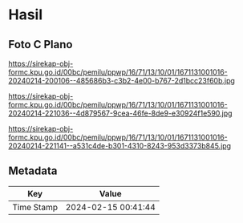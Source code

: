 # Hasil

## Foto C Plano

https://sirekap-obj-formc.kpu.go.id/00bc/pemilu/ppwp/16/71/13/10/01/1671131001016-20240214-200106--485686b3-c3b2-4e00-b767-2d1bcc23f60b.jpg

https://sirekap-obj-formc.kpu.go.id/00bc/pemilu/ppwp/16/71/13/10/01/1671131001016-20240214-221036--4d879567-9cea-46fe-8de9-e30924f1e590.jpg

https://sirekap-obj-formc.kpu.go.id/00bc/pemilu/ppwp/16/71/13/10/01/1671131001016-20240214-221141--a531c4de-b301-4310-8243-953d3373b845.jpg


## Metadata

| Key        | Value               |
| ---------- | ------------------- |
| Time Stamp | 2024-02-15 00:41:44 |



